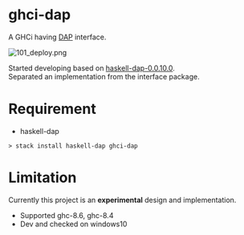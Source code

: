 
# ghci-dap

A GHCi having [DAP](https://code.visualstudio.com/docs/extensions/example-debuggers) interface.


![101_deploy.png](https://raw.githubusercontent.com/phoityne/haskell-debug-adapter/master/docs/design/101_deploy.png)

Started developing based on [haskell-dap-0.0.10.0](https://hackage.haskell.org/package/haskell-dap).  
Separated an implementation from the interface package.

# Requirement
  - haskell-dap

```
> stack install haskell-dap ghci-dap
```


# Limitation
Currently this project is an __experimental__ design and implementation.

* Supported ghc-8.6, ghc-8.4
* Dev and checked on windows10

